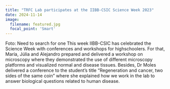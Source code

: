```yaml
---
title: "TRFC Lab participates at the IIBB-CSIC Science Week 2023"
date: 2024-11-14
image:
  filename: featured.jpg
  focal_point: 'Smart'
---
```


Foto: Need to search for one
This week IIBB-CSIC has celebrated the Science Week with conferences and workshops for highschoolers. For that, María, Júlia and Alejandro prepared and delivered a workshop on microscopy where they demonstrated the use of different microscopy platforms and visualized normal and disease tissues. Besides, Dr Moles delivered a conference to the student’s title “Regeneration and cancer, two sides of the same coin” where she explained how we work in the lab to answer biological questions related to human disease.